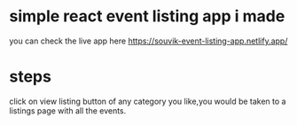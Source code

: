 # simple react event listing app i made

you can check the live app here https://souvik-event-listing-app.netlify.app/

# steps
click on view listing button of any category you like,you would be taken to a listings page with all the events.

